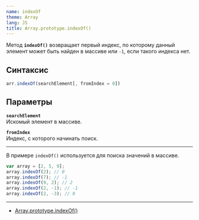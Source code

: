 ```yaml
---
name: indexOf
theme: Array
lang: JS
title: Array.prototype.indexOf()
---
```


Метод **`indexOf()`** возвращает первый индекс, по которому данный элемент может быть найден в массиве или `-1`, если такого индекса нет.

## Синтаксис

```js
arr.indexOf(searchElement[, fromIndex = 0])
```

## Параметры

**`searchElement`**<br />
Искомый элемент в массиве.

**`fromIndex`**<br />
Индекс, с которого начинать поиск.

---

В примере `indexOf()` используется для поиска значений в массиве.

```js
var array = [2, 5, 9];
array.indexOf(2); // 0
array.indexOf(7); // -1
array.indexOf(9, 2); // 2
array.indexOf(2, -1); // -1
array.indexOf(2, -3); // 0
```

---

- [Array.prototype.indexOf()](https://developer.mozilla.org/ru/docs/Web/JavaScript/Reference/Global_Objects/Array/indexOf)
